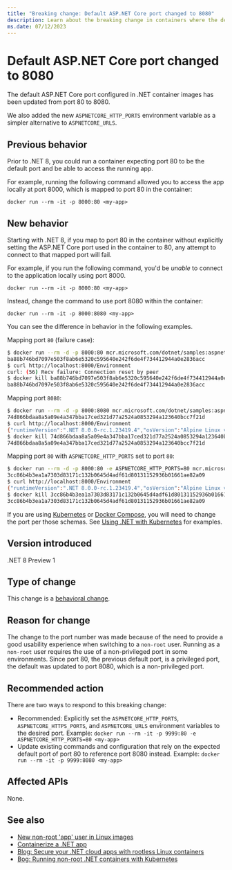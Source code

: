 ```yaml
---
title: "Breaking change: Default ASP.NET Core port changed to 8080"
description: Learn about the breaking change in containers where the default ASP.NET Core port changed to 8080.
ms.date: 07/12/2023
---
```

# Default ASP.NET Core port changed to 8080

The default ASP.NET Core port configured in .NET container images has been updated from port 80 to 8080.

We also added the new `ASPNETCORE_HTTP_PORTS` environment variable as a simpler alternative to `ASPNETCORE_URLS`.

## Previous behavior

Prior to .NET 8, you could run a container expecting port 80 to be the default port and be able to access the running app.

For example, running the following command allowed you to access the app locally at port 8000, which is mapped to port 80 in the container:

`docker run --rm -it -p 8000:80 <my-app>`

## New behavior

Starting with .NET 8, if you map to port 80 in the container without explicitly setting the ASP.NET Core port used in the container to 80, any attempt to connect to that mapped port will fail.

For example, if you run the following command, you'd be _unable_ to connect to the application locally using port 8000.

`docker run --rm -it -p 8000:80 <my-app>`

Instead, change the command to use port 8080 within the container:

`docker run --rm -it -p 8000:8080 <my-app>`

You can see the difference in behavior in the following examples.

Mapping port `80` (failure case):

```bash
$ docker run --rm -d -p 8000:80 mcr.microsoft.com/dotnet/samples:aspnetapp
ba88b746bd7097e503f8ab6e5320c595640e242f6de4f734412944a0e2836acc
$ curl http://localhost:8000/Environment
curl: (56) Recv failure: Connection reset by peer
$ docker kill ba88b746bd7097e503f8ab6e5320c595640e242f6de4f734412944a0e2836acc
ba88b746bd7097e503f8ab6e5320c595640e242f6de4f734412944a0e2836acc
```

Mapping port `8080`:

```bash
$ docker run --rm -d -p 8000:8080 mcr.microsoft.com/dotnet/samples:aspnetapp
74d866bdaa8a5a09e4a347bba17ced321d77a2524a0853294a123640bcc7f21d
$ curl http://localhost:8000/Environment
{"runtimeVersion":".NET 8.0.0-rc.1.23419.4","osVersion":"Alpine Linux v3.18","osArchitecture":"Arm64","user":"root","processorCount":4,"totalAvailableMemoryBytes":4123820032,"memoryLimit":0,"memoryUsage":30081024,"hostName":"74d866bdaa8a"}
$ docker kill 74d866bdaa8a5a09e4a347bba17ced321d77a2524a0853294a123640bcc7f21d
74d866bdaa8a5a09e4a347bba17ced321d77a2524a0853294a123640bcc7f21d
```

Mapping port `80` with `ASPNETCORE_HTTP_PORTS` set to port `80`:

```bash
$ docker run --rm -d -p 8000:80 -e ASPNETCORE_HTTP_PORTS=80 mcr.microsoft.com/dotnet/samples:aspnetapp 
3cc86b4b3ea1a7303d83171c132b0645d4adf61d80131152936b01661ae82a09
$ curl http://localhost:8000/Environment
{"runtimeVersion":".NET 8.0.0-rc.1.23419.4","osVersion":"Alpine Linux v3.18","osArchitecture":"Arm64","user":"root","processorCount":4,"totalAvailableMemoryBytes":4123820032,"memoryLimit":0,"memoryUsage":95383552,"hostName":"3cc86b4b3ea1"}
$ docker kill 3cc86b4b3ea1a7303d83171c132b0645d4adf61d80131152936b01661ae82a09
3cc86b4b3ea1a7303d83171c132b0645d4adf61d80131152936b01661ae82a09
```

If you are using [Kubernetes](https://kubernetes.io/docs/tutorials/services/connect-applications-service/) or [Docker Compose](https://docs.docker.com/compose/compose-file/05-services/#ports), you will need to change the port per those schemas. See [Using .NET with Kubernetes](https://github.com/dotnet/dotnet-docker/blob/main/samples/kubernetes/README.md) for examples.

## Version introduced

.NET 8 Preview 1

## Type of change

This change is a [behavioral change](../../categories.md#behavioral-change).

## Reason for change

The change to the port number was made because of the need to provide a good usability experience when switching to a `non-root` user. Running as a `non-root` user requires the use of a non-privileged port in some environments. Since port 80, the previous default port, is a privileged port, the default was updated to port 8080, which is a non-privileged port.

## Recommended action

There are two ways to respond to this breaking change:

- Recommended: Explicitly set the `ASPNETCORE_HTTP_PORTS`, `ASPNETCORE_HTTPS_PORTS`, and `ASPNETCORE_URLS` environment variables to the desired port. Example: `docker run --rm -it -p 9999:80 -e ASPNETCORE_HTTP_PORTS=80 <my-app>`
- Update existing commands and configuration that rely on the expected default port of port 80 to reference port 8080 instead. Example: `docker run --rm -it -p 9999:8080 <my-app>`

## Affected APIs

None.

## See also

- [New non-root 'app' user in Linux images](app-user.md)
- [Containerize a .NET app](../../../docker/publish-as-container.md)
- [Blog: Secure your .NET cloud apps with rootless Linux containers](https://devblogs.microsoft.com/dotnet/securing-containers-with-rootless/#switching-to-port-8080)
- [Bog: Running non-root .NET containers with Kubernetes](https://devblogs.microsoft.com/dotnet/running-nonroot-kubernetes-with-dotnet/)
